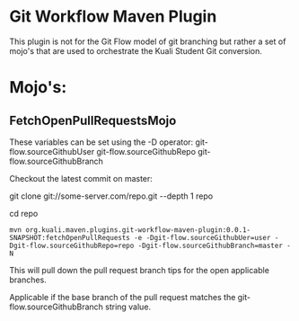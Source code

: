Git Workflow Maven Plugin
==========================

This plugin is not for the Git Flow model of git branching but rather a set of
mojo's that are used to orchestrate the Kuali Student Git conversion.

Mojo's:
========

FetchOpenPullRequestsMojo
--------------------------

These variables can be set using the -D operator:
git-flow.sourceGithubUser
git-flow.sourceGithubRepo
git-flow.sourceGithubBranch


Checkout the latest commit on master:

git clone git://some-server.com/repo.git --depth 1 repo

cd repo

```
mvn org.kuali.maven.plugins.git-workflow-maven-plugin:0.0.1-SNAPSHOT:fetchOpenPullRequests -e -Dgit-flow.sourceGithubUer=user -Dgit-flow.sourceGithubRepo=repo -Dgit-flow.sourceGithubBranch=master -N

```

This will pull down the pull request branch tips for the open applicable branches.

Applicable if the base branch of the pull request matches the git-flow.sourceGithubBranch string value.



